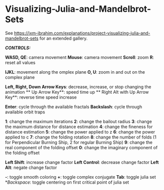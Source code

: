 # Visualizing-Julia-and-Mandelbrot-Sets

See https://ixm-ibrahim.com/explanations/project-visualizing-julia-and-mandelbrot-sets for an extended gallery.

***CONTROLS:***

  **WASD, QE**: camera movement
  **Mouse**: camera movement
  **Scroll**: zoom
  **R**: reset all values

  **IJKL**: movement along the omplex plane
  **O, U**: zoom in and out on the complex plane
   
  **Left, Right, Down Arrow Keys**: decrease, increase, or stop changing the animation
  ** Up Arrow Key**: speed time up
  ** Right Alt with Up Arrow Key**: reverse time speed increase
  
  **Enter**: cycle through the available fractals
  **Backslash**: cycle through available orbit traps
  
  **1**: change the maximum iterations
  **2**: change the bailout radius
  **3**: change the maximum distance for distance estimation
  **4**: change the fineness for distance estimation
  **5**: change the power applied to z
  **6**: change the power applied to c
  **7**: change the folding rotation
  **8**: change the number of folds (1 for Perpendicular Burning Ship, 2 for regular Burning Ship)
  **9**: change the real component of the folding offset
  **0**: change the imaginary component of the folding offset
  
  **Left Shift**: increase change factor
  **Left Control**: decrease change factor
  **Left Alt**: negate change factor
  
  **-**: toggle smooth coloring
  **+**: toggle complex conjugate
  **Tab**: toggle julia set
  **Backspace*: toggle centering on first critical point of julia set
  
  
